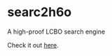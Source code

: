 searc2h6o
=========

A high-proof LCBO search engine

Check it out [here](http://j201.github.io/searc2h6o/searc2h6o.html).
